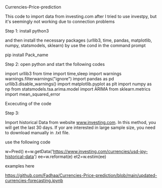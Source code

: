 Currencies-Price-prediction

This code to import data from investing.com after I tried to use investpy, but it's seemingly not working due to connection problems

Step 1: install 
python3

and then install the necessary packages  (urllib3, time, pandas, matplotlib, numpy, statsmodels, sklearn)
by use the cond in the command prompt

pip install Pack_name

Step 2: open python and start the following codes

import urllib3
from time import time,sleep
import warnings
warnings.filterwarnings("ignore")
import pandas as pd
urllib3.disable_warnings()
import matplotlib.pyplot as plt
import numpy as np
from statsmodels.tsa.arima.model import ARIMA
from sklearn.metrics import mean_squared_error


Excecuting of the code

Step 3:

Import historical Data from website www.investing.com. In this method, you will get the last 30 days. If yor are interested in large sample size, you need to download manually in .txt file.


use the following code

w=Pred()
e=w.getData('https://www.investing.com/currencies/usd-jpy-historical-data')
ee=w.reformat(e)
et2=w.estim(ee)

examples here 

https://github.com/Fadhaa/Currencies-Price-prediction/blob/main/updated-currencies-forecasting.ipynb





































